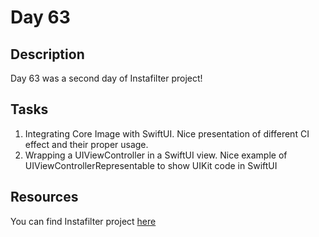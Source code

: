 # Day 63

## Description

Day 63 was a second day of Instafilter project!

## Tasks

1. Integrating Core Image with SwiftUI. Nice presentation of different CI effect and their proper usage.
2. Wrapping a UIViewController in a SwiftUI view. Nice example of UIViewControllerRepresentable to show UIKit code in SwiftUI

## Resources

You can find Instafilter project [here](/Sources/Instafilter/)
